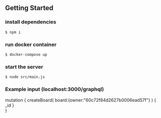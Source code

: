 ## Getting Started 

### install dependencies

    $ npm i
    
### run docker container

    $ docker-compose up 
    
### start the server

    $ node src/main.js    

### Example input (localhost:3000/graphql)

   mutation {
     createBoard(
          board:{owner:"60c72f84d2627b0006ead57f"}
     )
     {
       _id
     }  
   }  
    
